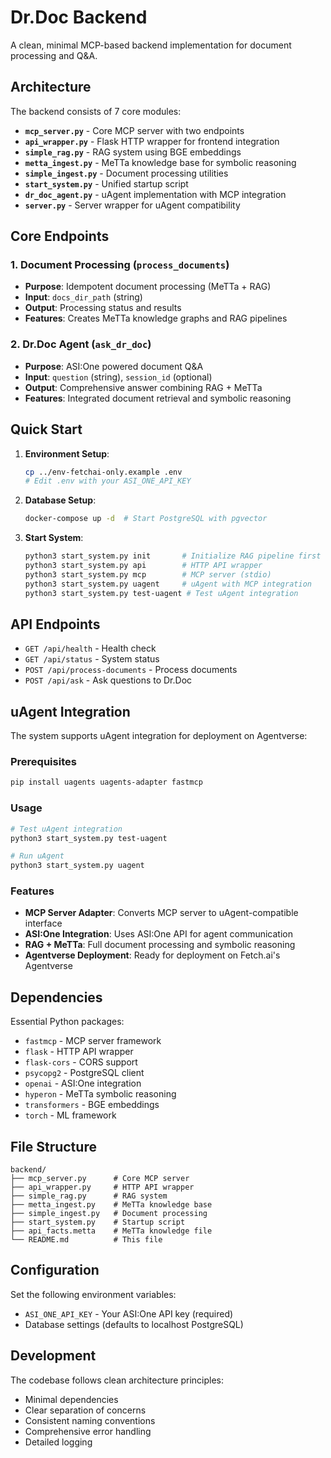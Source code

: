 # Dr.Doc Backend

A clean, minimal MCP-based backend implementation for document processing and Q&A.

## Architecture

The backend consists of 7 core modules:

- **`mcp_server.py`** - Core MCP server with two endpoints
- **`api_wrapper.py`** - Flask HTTP wrapper for frontend integration  
- **`simple_rag.py`** - RAG system using BGE embeddings
- **`metta_ingest.py`** - MeTTa knowledge base for symbolic reasoning
- **`simple_ingest.py`** - Document processing utilities
- **`start_system.py`** - Unified startup script
- **`dr_doc_agent.py`** - uAgent implementation with MCP integration
- **`server.py`** - Server wrapper for uAgent compatibility

## Core Endpoints

### 1. Document Processing (`process_documents`)
- **Purpose**: Idempotent document processing (MeTTa + RAG)
- **Input**: `docs_dir_path` (string)
- **Output**: Processing status and results
- **Features**: Creates MeTTa knowledge graphs and RAG pipelines

### 2. Dr.Doc Agent (`ask_dr_doc`)
- **Purpose**: ASI:One powered document Q&A
- **Input**: `question` (string), `session_id` (optional)
- **Output**: Comprehensive answer combining RAG + MeTTa
- **Features**: Integrated document retrieval and symbolic reasoning

## Quick Start

1. **Environment Setup**:
   ```bash
   cp ../env-fetchai-only.example .env
   # Edit .env with your ASI_ONE_API_KEY
   ```

2. **Database Setup**:
   ```bash
   docker-compose up -d  # Start PostgreSQL with pgvector
   ```

3. **Start System**:
   ```bash
   python3 start_system.py init       # Initialize RAG pipeline first
   python3 start_system.py api        # HTTP API wrapper
   python3 start_system.py mcp        # MCP server (stdio)
   python3 start_system.py uagent     # uAgent with MCP integration
   python3 start_system.py test-uagent # Test uAgent integration
   ```

## API Endpoints

- `GET /api/health` - Health check
- `GET /api/status` - System status
- `POST /api/process-documents` - Process documents
- `POST /api/ask` - Ask questions to Dr.Doc

## uAgent Integration

The system supports uAgent integration for deployment on Agentverse:

### Prerequisites
```bash
pip install uagents uagents-adapter fastmcp
```

### Usage
```bash
# Test uAgent integration
python3 start_system.py test-uagent

# Run uAgent
python3 start_system.py uagent
```

### Features
- **MCP Server Adapter**: Converts MCP server to uAgent-compatible interface
- **ASI:One Integration**: Uses ASI:One API for agent communication
- **RAG + MeTTa**: Full document processing and symbolic reasoning
- **Agentverse Deployment**: Ready for deployment on Fetch.ai's Agentverse

## Dependencies

Essential Python packages:
- `fastmcp` - MCP server framework
- `flask` - HTTP API wrapper
- `flask-cors` - CORS support
- `psycopg2` - PostgreSQL client
- `openai` - ASI:One integration
- `hyperon` - MeTTa symbolic reasoning
- `transformers` - BGE embeddings
- `torch` - ML framework

## File Structure

```
backend/
├── mcp_server.py      # Core MCP server
├── api_wrapper.py     # HTTP API wrapper
├── simple_rag.py      # RAG system
├── metta_ingest.py    # MeTTa knowledge base
├── simple_ingest.py   # Document processing
├── start_system.py    # Startup script
├── api_facts.metta    # MeTTa knowledge file
└── README.md          # This file
```

## Configuration

Set the following environment variables:
- `ASI_ONE_API_KEY` - Your ASI:One API key (required)
- Database settings (defaults to localhost PostgreSQL)

## Development

The codebase follows clean architecture principles:
- Minimal dependencies
- Clear separation of concerns
- Consistent naming conventions
- Comprehensive error handling
- Detailed logging
